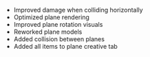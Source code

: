 - Improved damage when colliding horizontally
- Optimized plane rendering
- Improved plane rotation visuals
- Reworked plane models
- Added collision between planes
- Added all items to plane creative tab
